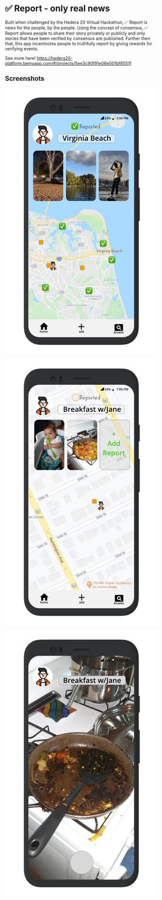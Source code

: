 # ✅ Report - only real news

Built when challenged by the Hedera 20 Virtual Hackathon,  ✅  Report is news for the people, by the people. Using the concept of consensus, ✅  Report allows people to share their story privately or publicly and only stories that have been verified by consensus are published. Further then that, this app incentivizes people to truthfully report by giving rewards for verifying events.

See more here! https://hedera20-platform.bemyapp.com/#/projects/5ee3c90f91e08e001bf8551f

## Screenshots

![1](/assets/storypage.jpg)

![2](assets/Homepage.jpg)

![3](assets/report.png)






